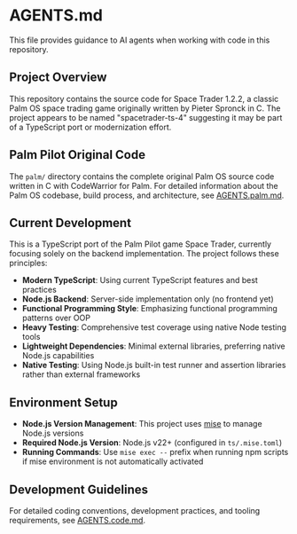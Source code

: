 # AGENTS.md

This file provides guidance to AI agents when working with code in this repository.

## Project Overview

This repository contains the source code for Space Trader 1.2.2, a classic Palm OS space trading game originally written by Pieter Spronck in C. The project appears to be named "spacetrader-ts-4" suggesting it may be part of a TypeScript port or modernization effort.

## Palm Pilot Original Code

The `palm/` directory contains the complete original Palm OS source code written in C with CodeWarrior for Palm. For detailed information about the Palm OS codebase, build process, and architecture, see [AGENTS.palm.md](AGENTS.palm.md).

## Current Development

This is a TypeScript port of the Palm Pilot game Space Trader, currently focusing solely on the backend implementation. The project follows these principles:

- **Modern TypeScript**: Using current TypeScript features and best practices
- **Node.js Backend**: Server-side implementation only (no frontend yet)
- **Functional Programming Style**: Emphasizing functional programming patterns over OOP
- **Heavy Testing**: Comprehensive test coverage using native Node testing tools
- **Lightweight Dependencies**: Minimal external libraries, preferring native Node.js capabilities
- **Native Testing**: Using Node.js built-in test runner and assertion libraries rather than external frameworks

## Environment Setup

- **Node.js Version Management**: This project uses [mise](https://mise.jdx.dev/) to manage Node.js versions
- **Required Node.js Version**: Node.js v22+ (configured in `ts/.mise.toml`)
- **Running Commands**: Use `mise exec --` prefix when running npm scripts if mise environment is not automatically activated

## Development Guidelines

For detailed coding conventions, development practices, and tooling requirements, see [AGENTS.code.md](AGENTS.code.md).